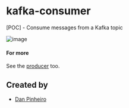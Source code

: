 # kafka-consumer
 [POC] - Consume messages from a Kafka topic

![image](https://user-images.githubusercontent.com/77706397/191391371-7dfb5918-b23c-461f-a67d-99769f35485f.png)

#### For more

See the [producer](https://github.com/ddsp-pinheiro/kafka-producer) too.

## Created by

- [Dan Pinheiro](https://github.com/ddsp-pinheiro)      

